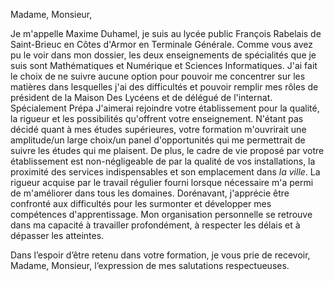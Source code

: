 Madame, Monsieur,

Je m'appelle Maxime Duhamel, je suis au lycée public François Rabelais de Saint-Brieuc en Côtes d'Armor en Terminale Générale. Comme vous avez pu le voir dans mon dossier, les deux enseignements de spécialités que je suis sont Mathématiques et Numérique et Sciences Informatiques. J'ai fait le choix de ne suivre aucune option pour pouvoir me concentrer sur les matières dans lesquelles j'ai des difficultés et pouvoir remplir mes rôles de président de la Maison Des Lycéens et de délégué de l'internat. 
Spécialement Prépa
	J'aimerai rejoindre votre établissement pour la qualité, la rigueur et les possibilités qu'offrent votre enseignement. N'étant pas décidé quant à mes études supérieures, votre formation m'ouvrirait une amplitude/un large choix/un panel d'opportunités qui me permettrait de suivre les études qui me plaisent.
De plus, le cadre de vie proposé par votre établissement est non-négligeable de par la qualité de vos installations, la proximité des services indispensables et son emplacement dans *la ville*.
La rigueur acquise par le travail régulier fourni lorsque nécessaire m'a permi de m'améliorer dans tous les domaines. Dorénavant, j'apprécie être confronté aux difficultés pour les surmonter et développer mes compétences d'apprentissage. Mon organisation personnelle se retrouve dans ma capacité à travailler profondément, à respecter les délais et à dépasser les atteintes.

Dans l’espoir d’être retenu dans votre formation, je vous prie de recevoir, Madame, Monsieur, l’expression de mes salutations respectueuses.